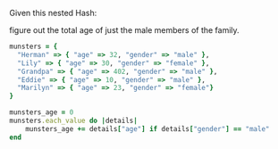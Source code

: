 Given this nested Hash:

figure out the total age of just the male members of the family.

```ruby
munsters = {
  "Herman" => { "age" => 32, "gender" => "male" },
  "Lily" => { "age" => 30, "gender" => "female" },
  "Grandpa" => { "age" => 402, "gender" => "male" },
  "Eddie" => { "age" => 10, "gender" => "male" },
  "Marilyn" => { "age" => 23, "gender" => "female"}
}

munsters_age = 0
munsters.each_value do |details|
	munsters_age += details["age"] if details["gender"] == "male"
end


```

